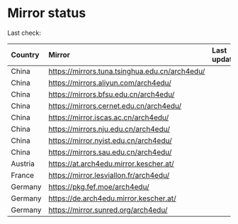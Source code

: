 <script src="./time.js"></script>
# Mirror status
Last check: <script type="text/javascript">localize(1702322090.7931662);</script>

|Country|Mirror|Last update|
|:------|:-----|:----------|
|China|https://mirrors.tuna.tsinghua.edu.cn/arch4edu/|<script type="text/javascript">localize(1702276466);</script>|
|China|https://mirrors.aliyun.com/arch4edu/|<script type="text/javascript">localize(1702276466);</script>|
|China|https://mirrors.bfsu.edu.cn/arch4edu/|<script type="text/javascript">localize(1702276466);</script>|
|China|https://mirrors.cernet.edu.cn/arch4edu/|<script type="text/javascript">localize(1702276466);</script>|
|China|https://mirror.iscas.ac.cn/arch4edu/|<script type="text/javascript">localize(1702276466);</script>|
|China|https://mirrors.nju.edu.cn/arch4edu/|<script type="text/javascript">localize(1702232965);</script>|
|China|https://mirror.nyist.edu.cn/arch4edu/|<script type="text/javascript">localize(1702276466);</script>|
|China|https://mirrors.sau.edu.cn/arch4edu/|<script type="text/javascript">localize(1702276466);</script>|
|Austria|https://at.arch4edu.mirror.kescher.at/|<script type="text/javascript">localize(1702276466);</script>|
|France|https://mirror.lesviallon.fr/arch4edu/|<script type="text/javascript">localize(1702276466);</script>|
|Germany|https://pkg.fef.moe/arch4edu/|<script type="text/javascript">localize(1702276466);</script>|
|Germany|https://de.arch4edu.mirror.kescher.at/|<script type="text/javascript">localize(1702276466);</script>|
|Germany|https://mirror.sunred.org/arch4edu/|<script type="text/javascript">localize(1702319565);</script>|

<script src="./tablefilter/tablefilter.js"></script>
<script src="./table.js"></script>